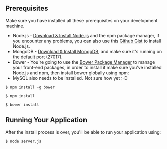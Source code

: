 ## Prerequisites
Make sure you have installed all these prerequisites on your development machine.
* Node.js - [Download & Install Node.js](https://nodejs.org/en/) and the npm package manager, if you encounter any problems, you can also use this [Github Gist](https://gist.github.com/isaacs/579814) to install Node.js.
* MongoDB - [Download & Install MongoDB](http://www.mongodb.org/downloads), and make sure it's running on the default port (27017).
* Bower - You're going to use the [Bower Package Manager](http://bower.io/) to manage your front-end packages, in order to install it make sure you've installed Node.js and npm, then install bower globally using npm:
* MySQL also needs to be installed. Not sure how yet :-D

```
$ npm install -g bower
```

```
$ npm install
```

```
$ bower install
```

## Running Your Application
After the install process is over, you'll be able to run your application using:

```
$ node server.js
```